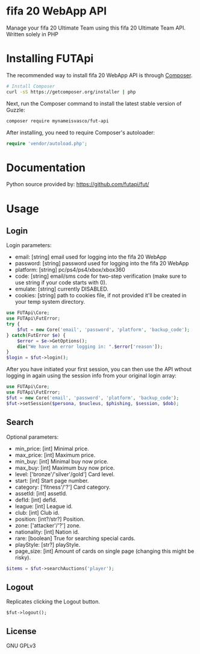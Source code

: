 <!--
  Title: fifa 20 WebApp API
  Description: A simply way to manage your fifa 20 Ultimate Team with a PHP framework..
  Author: Curtis Crewe
  Website: curtiscrewe.co.uk
  -->

fifa 20 WebApp API
=============

Manage your fifa 20 Ultimate Team using this fifa 20 Ultimate Team API.
Written solely in PHP

Installing FUTApi
=======

The recommended way to install fifa 20 WebApp API is through
[Composer](http://getcomposer.org).

```bash
# Install Composer
curl -sS https://getcomposer.org/installer | php
```

Next, run the Composer command to install the latest stable version of Guzzle:

```bash
composer require mynameisvasco/fut-api
```

After installing, you need to require Composer's autoloader:

```php
require 'vendor/autoload.php';
```

Documentation
=============

Python source provided by: https://github.com/futapi/fut/

Usage
=====

Login
-----

Login parameters:

- email: [string] email used for logging into the fifa 20 WebApp
- password: [string] password used for logging into the fifa 20 WebApp
- platform: [string] pc/ps4/ps4/xbox/xbox360
- code: [string] email/sms code for two-step verification (make sure to use string if your code starts with 0).
- emulate: [string] currently DISABLED.
- cookies: [string] path to cookies file, if not provided it'll be created in your temp system directory.

```php
use FUTApi\Core;
use FUTApi\FutError;
try {
    $fut = new Core('email', 'password', 'platform', 'backup_code');
} catch(FutError $e) {
    $error = $e->GetOptions();
    die("We have an error logging in: ".$error['reason']);
}
$login = $fut->login();
```

After you have initiated your first session, you can then use the API wthout logging in again using the session info from your original login array:

```php
use FUTApi\Core;
use FUTApi\FutError;
$fut = new Core('email', 'password', 'platform', 'backup_code');
$fut->setSession($persona, $nucleus, $phishing, $session, $dob);
```

    
Search
------

Optional parameters:

- min_price: [int] Minimal price.
- max_price: [int] Maximum price.
- min_buy: [int] Minimal buy now price.
- max_buy: [int] Maximum buy now price.
- level: ['bronze'/'silver'/gold'] Card level.
- start: [int] Start page number.
- category: ['fitness'/'?'] Card category.
- assetId: [int] assetId.
- defId: [int] defId.
- league: [int] League id.
- club: [int] Club id.
- position: [int?/str?] Position.
- zone: ['attacker'/'?'] zone.
- nationality: [int] Nation id.
- rare: [boolean] True for searching special cards.
- playStyle: [str?] playStyle.
- page_size: [int] Amount of cards on single page (changing this might be risky).

```php
$items = $fut->searchAuctions('player');
```
    
Logout
------

Replicates clicking the Logout button.

    $fut->logout();


License
-------

GNU GPLv3

